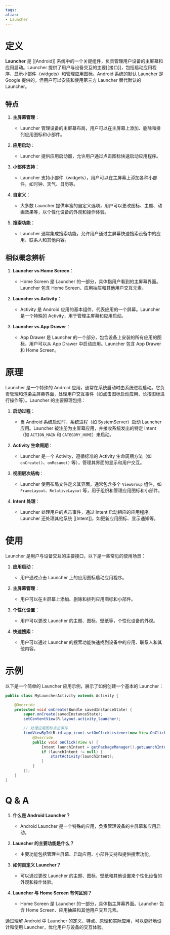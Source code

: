 ```yaml
---
tags: 
alias:
- Launcher
---
```


# 定义

**Launcher** 是 [[Android]] 系统中的一个关键组件，负责管理用户设备的主屏幕和应用启动。Launcher 提供了用户与设备交互的主要[[接口]]，包括启动应用程序、显示小部件（widgets）和管理应用图标。Android 系统的默认 Launcher 是 Google 提供的，但用户可以安装和使用第三方 Launcher 替代默认的 Launcher。

## 特点

1. **主屏幕管理**：
   - Launcher 管理设备的主屏幕布局，用户可以在主屏幕上添加、删除和排列应用图标和小部件。
   
2. **应用启动**：
   - Launcher 提供应用启动器，允许用户通过点击图标快速启动应用程序。
   
3. **小部件支持**：
   - Launcher 支持小部件（widgets），用户可以在主屏幕上添加各种小部件，如时钟、天气、日历等。
   
4. **自定义**：
   - 大多数 Launcher 提供丰富的自定义选项，用户可以更改图标、主题、动画效果等，以个性化设备的外观和操作体验。

5. **搜索功能**：
   - Launcher 通常集成搜索功能，允许用户通过主屏幕快速搜索设备中的应用、联系人和其他内容。

## 相似概念辨析

1. **Launcher vs Home Screen**：
   - Home Screen 是 Launcher 的一部分，具体指用户看到的主屏幕界面。Launcher 包含 Home Screen、应用抽屉和其他用户交互元素。
   
2. **Launcher vs Activity**：
   - Activity 是 Android 应用的基本组件，代表应用的一个屏幕。Launcher 是一个特殊的 Activity，用于管理主屏幕和应用启动。
   
3. **Launcher vs App Drawer**：
   - App Drawer 是 Launcher 的一个部分，包含设备上安装的所有应用的图标，用户可以从 App Drawer 中启动应用。Launcher 包含 App Drawer 和 Home Screen。

# 原理

Launcher 是一个特殊的 Android 应用，通常在系统启动时由系统进程启动。它负责管理和渲染主屏幕界面，处理用户交互事件（如点击图标启动应用、长按图标进行操作等）。Launcher 的主要原理包括：

1. **启动过程**：
   - 当 Android 系统启动时，系统进程（如 SystemServer）启动 Launcher 应用。Launcher 被注册为主屏幕应用，并接收系统发出的特定 Intent（如 `ACTION_MAIN` 和 `CATEGORY_HOME`）来启动。

2. **Activity 生命周期**：
   - Launcher 是一个 Activity，遵循标准的 Activity 生命周期方法（如 `onCreate()`、`onResume()` 等），管理其界面的显示和用户交互。

3. **视图层次结构**：
   - Launcher 使用布局文件定义其界面，通常包含多个 `ViewGroup` 组件，如 `FrameLayout`、`RelativeLayout` 等，用于组织和管理应用图标和小部件。

4. **Intent 处理**：
   - Launcher 处理用户的点击事件，通过 Intent 启动相应的应用程序。Launcher 还处理其他系统 [[Intent]]，如更新应用图标、显示通知等。

# 使用

Launcher 是用户与设备交互的主要接口，以下是一些常见的使用场景：

1. **应用启动**：
   - 用户通过点击 Launcher 上的应用图标启动应用程序。

2. **主屏幕管理**：
   - 用户可以在主屏幕上添加、删除和排列应用图标和小部件。

3. **个性化设置**：
   - 用户可以更改 Launcher 的主题、图标、壁纸等，个性化设备的外观。

4. **快速搜索**：
   - 用户可以通过 Launcher 的搜索功能快速找到设备中的应用、联系人和其他内容。

# 示例

以下是一个简单的 Launcher 应用示例，展示了如何创建一个基本的 Launcher：

```java
public class MyLauncherActivity extends Activity {

    @Override
    protected void onCreate(Bundle savedInstanceState) {
        super.onCreate(savedInstanceState);
        setContentView(R.layout.activity_launcher);

        // 处理应用图标点击事件
        findViewById(R.id.app_icon).setOnClickListener(new View.OnClickListener() {
            @Override
            public void onClick(View v) {
                Intent launchIntent = getPackageManager().getLaunchIntentForPackage("com.example.app");
                if (launchIntent != null) {
                    startActivity(launchIntent);
                }
            }
        });
    }
}
```

# Q & A

1. **什么是 Android Launcher？**
   - Android Launcher 是一个特殊的应用，负责管理设备的主屏幕和应用启动。

2. **Launcher 的主要功能是什么？**
   - 主要功能包括管理主屏幕、启动应用、小部件支持和提供搜索功能。

3. **如何自定义 Launcher？**
   - 可以通过更改 Launcher 的主题、图标、壁纸和其他设置来个性化设备的外观和操作体验。

4. **Launcher 与 Home Screen 有何区别？**
   - Home Screen 是 Launcher 的一部分，具体指主屏幕界面。Launcher 包含 Home Screen、应用抽屉和其他用户交互元素。

通过理解 Android 中 Launcher 的定义、特点、原理和实际应用，可以更好地设计和使用 Launcher，优化用户与设备的交互体验。